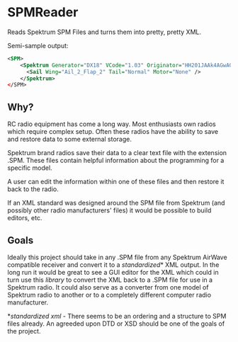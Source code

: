 # SPMReader

Reads Spektrum SPM Files and turns them into pretty, pretty XML.

Semi-sample output:

```xml
<SPM>
	<Spektrum Generator="DX18" VCode="1.03" Originator="HH201JAAk4AGwAGj0ELG1szlFbVB+S" PosIndex="5" PosMaxSail="10" Type="Sail" curveIndex="7" enabXPLUS="Disabled" Name="DX18 Sail 2AL 2FL V3" />
	  <Sail Wing="Ail_2_Flap_2" Tail="Normal" Motor="None" />
	</Spektrum>
</SPM>
```

## Why?

RC radio equipment has come a long way. Most enthusiasts own radios which require complex setup. Often these radios have the ability to save and restore data to some external storage. 

Spektrum brand radios save their data to a clear text file with the extension .SPM. These files contain helpful information about the programming for a specific model. 

A user can edit the information within one of these files and then restore it back to the radio.

If an XML standard was designed around the SPM file from Spektrum (and possibly other radio manufacturers' files) it would be possible to build editors, etc.
  
## Goals

Ideally this project should take in any .SPM file from any Spektrum AirWave compatible receiver and convert it to a *standardized** XML output. In the long run it would be great to see a GUI editor for the XML which could in turn use this *library* to convert the XML back to a .SPM file for use in a Spektrum radio. It could also serve as a converter from one model of Spektrum radio to another or to a completely different computer radio manufacturer.

*_standardized xml_ - There seems to be an ordering and a structure to SPM files already. An agreeded upon DTD or XSD should be one of the goals of the project.
